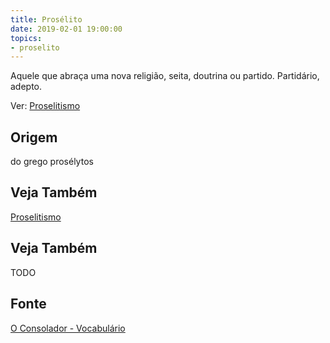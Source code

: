 ```yaml
---
title: Prosélito
date: 2019-02-01 19:00:00
topics:
- proselito
---
```


Aquele que abraça uma nova religião, seita, doutrina ou partido. Partidário,
adepto. 

Ver: [Proselitismo](../proselitismo)

## Origem
do grego prosélytos

## Veja Também
[Proselitismo](../proselitismo)

## Veja Também
TODO

## Fonte
[O Consolador - Vocabulário](http://www.oconsolador.com.br/linkfixo/vocabulario/principal.html)
